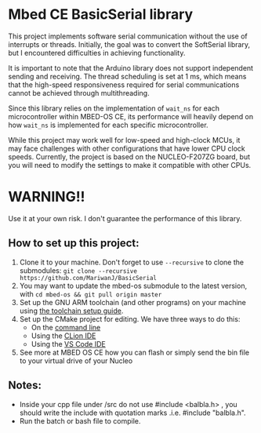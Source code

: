 # Mbed CE BasicSerial library
This project implements software serial communication without the use of interrupts or threads. Initially, the goal was to convert the SoftSerial library, but I encountered difficulties in achieving functionality.

It is important to note that the Arduino library does not support independent sending and receiving. The thread scheduling is set at 1 ms, which means that the high-speed responsiveness required for serial communications cannot be achieved through multithreading.

Since this library relies on the implementation of `wait_ns` for each microcontroller within MBED-OS CE, its performance will heavily depend on how `wait_ns` is implemented for each specific microcontroller.

While this project may work well for low-speed and high-clock MCUs, it may face challenges with other configurations that have lower CPU clock speeds. Currently, the project is based on the NUCLEO-F207ZG board, but you will need to modify the settings to make it compatible with other CPUs.

# WARNING!!
 Use it at your own risk. I don't guarantee the performance of this library.

## How to set up this project:

1. Clone it to your machine.  Don't forget to use `--recursive` to clone the submodules: `git clone --recursive https://github.com/MariwanJ/BasicSerial `
2. You may want to update the mbed-os submodule to the latest version, with `cd mbed-os && git pull origin master`
3. Set up the GNU ARM toolchain (and other programs) on your machine using [the toolchain setup guide](https://github.com/mbed-ce/mbed-os/wiki/Toolchain-Setup-Guide).
4. Set up the CMake project for editing.  We have three ways to do this:
    - On the [command line](https://github.com/mbed-ce/mbed-os/wiki/Project-Setup:-Command-Line)
    - Using the [CLion IDE](https://github.com/mbed-ce/mbed-os/wiki/Project-Setup:-CLion)
    - Using the [VS Code IDE](https://github.com/mbed-ce/mbed-os/wiki/Project-Setup:-VS-Code)
5. See more at MBED OS CE how you can flash or simply send the bin file to your virtual drive of your Nucleo

## Notes:
- Inside your cpp file under /src do not use #include <balbla.h> , you should write the include with quotation marks .i.e. #include "balbla.h".
- Run the batch or bash file to compile. 
